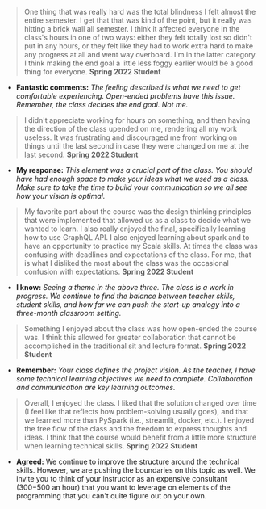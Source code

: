 > One thing that was really hard was the total blindness I felt almost the entire semester. I get that that was kind of the point, but it really was hitting a brick wall all semester. I think it affected everyone in the class's hours in one of two ways: either they felt totally lost so didn't put in any hours, or they felt like they had to work extra hard to make any progress at all and went way overboard. I'm in the latter category. I think making the end goal a little less foggy earlier would be a good thing for everyone. __Spring 2022 Student__

- __Fantastic comments:__ _The feeling described is what we need to get comfortable experiencing. Open-ended problems have this issue. Remember, the class decides the end goal. Not me._

> I didn't appreciate working for hours on something, and then having the direction of the class upended on me, rendering all my work useless. It was frustrating and discouraged me from working on things until the last second in case they were changed on me at the last second. __Spring 2022 Student__

- __My response:__ _This element was a crucial part of the class. You should have had enough space to make your ideas what we used as a class. Make sure to take the time to build your communication so we all see how your vision is optimal._

> My favorite part about the course was the design thinking principles that were implemented that allowed us as a class to decide what we wanted to learn. I also really enjoyed the final, specifically learning how to use GraphQL API. I also enjoyed learning about spark and to have an opportunity to practice my Scala skills. At times the class was confusing with deadlines and expectations of the class. For me, that is what I disliked the most about the class was the occasional confusion with expectations. __Spring 2022 Student__

- __I know:__ _Seeing a theme in the above three. The class is a work in progress. We continue to find the balance between teacher skills, student skills, and how far we can push the start-up analogy into a three-month classroom setting._

> Something I enjoyed about the class was how open-ended the course was. I think this allowed for greater collaboration that cannot be accomplished in the traditional sit and lecture format. __Spring 2022 Student__

- __Remember:__ _Your class defines the project vision. As the teacher, I have some technical learning objectives we need to complete. Collaboration and communication are key learning outcomes._

> Overall, I enjoyed the class. I liked that the solution changed over time (I feel like that reflects how problem-solving usually goes), and that we learned more than PySpark (i.e., streamlit, docker, etc.). I enjoyed the free flow of the class and the freedom to express thoughts and ideas. I think that the course would benefit from a little more structure when learning technical skills. __Spring 2022 Student__

- __Agreed:__ We continue to improve the structure around the technical skills. However, we are pushing the boundaries on this topic as well. We invite you to think of your instructor as an expensive consultant ($300-$500 an hour) that you want to leverage on elements of the programming that you can't quite figure out on your own.